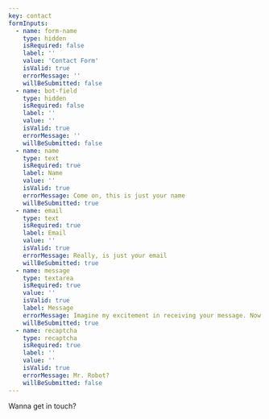 ```yaml
---
key: contact
formInputs:
  - name: form-name
    type: hidden
    isRequired: false
    label: ''
    value: 'Contact Form'
    isValid: true
    errorMessage: ''
    willBeSubmitted: false
  - name: bot-field
    type: hidden
    isRequired: false
    label: ''
    value: ''
    isValid: true
    errorMessage: ''
    willBeSubmitted: false
  - name: name
    type: text
    isRequired: true
    label: Name
    value: ''
    isValid: true
    errorMessage: Come on, this is just your name
    willBeSubmitted: true
  - name: email
    type: text
    isRequired: true
    label: Email
    value: ''
    isValid: true
    errorMessage: Really, is just your email
    willBeSubmitted: true
  - name: message
    type: textarea
    isRequired: true
    value: ''
    isValid: true
    label: Message
    errorMessage: Imagine my excitement in receiving your message. Now imagine how sad I was when I found out it was empty. You don't want to make me sad, do you?
    willBeSubmitted: true
  - name: recaptcha
    type: recaptcha
    isRequired: true
    label: ''
    value: ''
    isValid: true
    errorMessage: Mr. Robot?
    willBeSubmitted: false
---
```

Wanna get in touch?